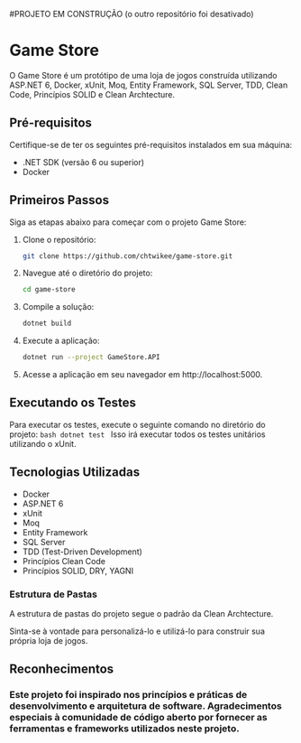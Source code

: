 #PROJETO EM CONSTRUÇÃO (o outro repositório foi desativado)


# Game Store
O Game Store é um protótipo de uma loja de jogos construída utilizando ASP.NET 6, Docker, xUnit, Moq, Entity Framework, SQL Server, TDD, Clean Code, Princípios SOLID e Clean Archtecture.

## Pré-requisitos
Certifique-se de ter os seguintes pré-requisitos instalados em sua máquina:

- .NET SDK (versão 6 ou superior)
- Docker

## Primeiros Passos
Siga as etapas abaixo para começar com o projeto Game Store:

1. Clone o repositório:
    ```bash
    git clone https://github.com/chtwikee/game-store.git
    ```
    
2. Navegue até o diretório do projeto:
    ```bash
    cd game-store
    ```
    
3. Compile a solução:
    ```bash
    dotnet build
    ```
    
4. Execute a aplicação:
    ```bash
    dotnet run --project GameStore.API
    ```
    
5. Acesse a aplicação em seu navegador em http://localhost:5000.

## Executando os Testes
Para executar os testes, execute o seguinte comando no diretório do projeto:
    ```bash
    dotnet test
    ```
Isso irá executar todos os testes unitários utilizando o xUnit.


## Tecnologias Utilizadas
- Docker
- ASP.NET 6
- xUnit
- Moq
- Entity Framework
- SQL Server
- TDD (Test-Driven Development)
- Princípios Clean Code
- Princípios SOLID, DRY, YAGNI

### Estrutura de Pastas
A estrutura de pastas do projeto segue o padrão da Clean Archtecture.

Sinta-se à vontade para personalizá-lo e utilizá-lo para construir sua própria loja de jogos.

## Reconhecimentos
### Este projeto foi inspirado nos princípios e práticas de desenvolvimento e arquitetura de software. Agradecimentos especiais à comunidade de código aberto por fornecer as ferramentas e frameworks utilizados neste projeto.
